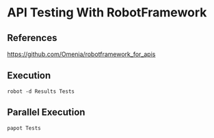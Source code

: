 # API Testing With RobotFramework

## References
https://github.com/Omenia/robotframework_for_apis

## Execution
`robot -d Results Tests`

## Parallel Execution
`papot Tests`
